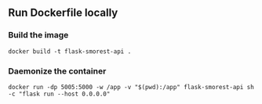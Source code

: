 ## Run Dockerfile locally

### Build the image

```
docker build -t flask-smorest-api .
```

### Daemonize the container

```
docker run -dp 5005:5000 -w /app -v "$(pwd):/app" flask-smorest-api sh -c "flask run --host 0.0.0.0"
```